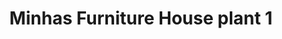 ---
title: "Minhas Furniture House plant 1"
url: /robbins/minhas-furniture-house-plant-1/
shop: Möbel
---